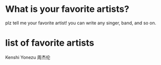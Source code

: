 # What is your favorite artists?
plz tell me your favorite artist!
you can write any singer, band, and so on.

# list of favorite artists
Kenshi Yonezu
周杰伦
